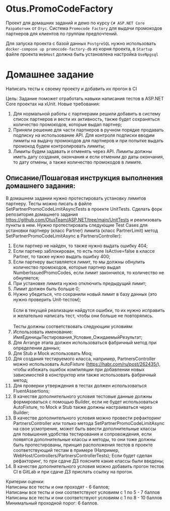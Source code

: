 # Otus.PromoCodeFactory

Проект для домашних заданий и демо по курсу `C# ASP.NET Core Разработчик` от `Отус`.
Cистема `Promocode Factory` для выдачи промокодов партнеров для клиентов по группам предпочтений.

Для запуска проекта с базой данных `PostgreSQL` нужно использовать `docker-compose up promocode-factory-db` из корня проекта, в `Startup` файле проекта `WebHost` должна быть установлена настройка `UseNpgsql`

# Домашнее задание
Написать тесты к своему проекту и добавить их прогон в CI

Цель:
Задание поможет отработать навыки написания тестов в ASP.NET Core проектах на xUnit.
Новые требования:

1. Для нормальной работы с партнерами решили добавить в систему список партнеров и вести их активность, также будет сохраняться количество промокодов, которые выдал партнер;
2. Приняли решение для части партнеров в ручном порядке продавать подписку на использование API. Для контроля подписки вводим лимиты на выдачу промокодов для партнеров и при попытке выдать промокод будем контролировать лимиты;
3. Лимиты будем задавать и отменять через API. Лимиты должны иметь дату создания, окончания и если отменим до даты окончания, то дату отмены, а также количество промокодов в лимите.

## Описание/Пошаговая инструкция выполнения домашнего задания:

В домашнем задании нужно протестировать установку лимитов партнеру.
Тесты можно писать в файле SetPartnerPromoCodeLimitAsyncTests в проекте UnitTests.
Сделать форк репозитория домашнего задания https://github.com/OtusTeam/ASP.NET/tree/main/UnitTests и реализовать пункты в нем.
Нужно протестировать следующие Test Cases для установки партнеру (класс Partner) лимита (класс PartnerLimit) метод SetPartnerPromoCodeLimitAsync в PartnersController):

1. Если партнер не найден, то также нужно выдать ошибку 404;
2. Если партнер заблокирован, то есть поле IsActive=false в классе Partner, то также нужно выдать ошибку 400;
3. Если партнеру выставляется лимит, то мы должны обнулить количество промокодов, которые партнер выдал NumberIssuedPromoCodes, если лимит закончился, то количество не обнуляется;
4. При установке лимита нужно отключить предыдущий лимит;
5. Лимит должен быть больше 0;
6. Нужно убедиться, что сохранили новый лимит в базу данных (это нужно проверить Unit-тестом);<br><br>
Если в текущей реализации найдутся ошибки, то их нужно исправить и желательно написать тест, чтобы они больше не повторялись. <br><br>
Тесты должны соответствовать следующим условиям:
7. Использовать именование: ИмяЕдиницыТестирования_Условие_ОжидаемыйРезультат;
8. Для Arrange этапа должен использоваться фабричный метод при определении данных;
9. Для Stub и Mock использовать Moq;
10. Для создания тестируемого класса, например, PartnersController можно использовать AutoFixture (https://habr.com/ru/post/262435/), чтобы избежать ошибок компиляции при добавлении новых зависимостей в конструктор или также использовать фабричный метод;
11. Для проверки утверждения в тестах должен использоваться FluentAssertions;
12. В качестве дополнительного условия тестовые данные должны формироваться с помощью Builder, если не будет использоваться AutoFixture, то Mock и Stub также должны настраиваться через Builder;
13. В качестве дополнительного условия можно провести рефакторинг PartnersController или только метода SetPartnerPromoCodeLimitAsync на свое усмотрение, может быть ввести дополнительные классы для повышения удобства тестирования и сопровождения, если появятся дополнительные классы и методы, то они тоже должны быть протестированы, принцип расположения тестов в проекте соответствующий тестам в примере (Например, WebHost/Controllers/PartnersControllerTests); Если будет сделан рефакторинг, то при сдаче ДЗ поясните какие классы были введены;
14. В качестве дополнительного условия можно добавить прогон тестов CI в GitLab и при сдаче ДЗ прислать ссылку на прогон.

Критерии оценки:<br>
Написаны все тесты и они проходят - 6 баллов;<br>
Написаны все тесты и они соответствуют условиям с 1 по 5 - 7 баллов <br>
Написаны все тесты и они соответствуют условиям с 1 по 8 - 10 баллов <br>
Минимальный проходной порог: 6 баллов.